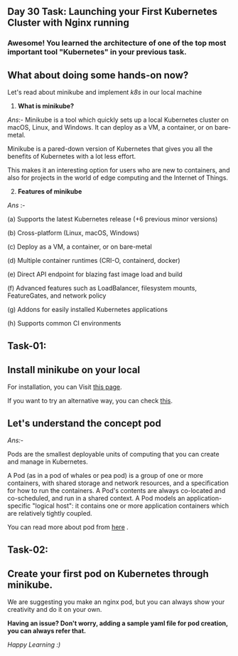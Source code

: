 
## Day 30 Task: Launching your First Kubernetes Cluster with Nginx running

  

### Awesome! You learned the architecture of one of the top most important tool "Kubernetes" in your previous task.

  

## What about doing some hands-on now?

Let's read about minikube and implement *k8s* in our local machine

  

1) **What is minikube?**

  

*Ans*:- Minikube is a tool which quickly sets up a local Kubernetes cluster on macOS, Linux, and Windows. It can deploy as a VM, a container, or on bare-metal.

  

Minikube is a pared-down version of Kubernetes that gives you all the benefits of Kubernetes with a lot less effort.

This makes it an interesting option for users who are new to containers, and also for projects in the world of edge computing and the Internet of Things.

  

2) **Features of minikube**

  

*Ans* :-

(a) Supports the latest Kubernetes release (+6 previous minor versions)

(b) Cross-platform (Linux, macOS, Windows)

(c) Deploy as a VM, a container, or on bare-metal

(d) Multiple container runtimes (CRI-O, containerd, docker)

(e) Direct API endpoint for blazing fast image load and build

(f) Advanced features such as LoadBalancer, filesystem mounts, FeatureGates, and network policy

(g) Addons for easily installed Kubernetes applications

(h) Supports common CI environments

  

## Task-01:

## Install minikube on your local

  

For installation, you can Visit [this page](https://minikube.sigs.k8s.io/docs/start/).

  

If you want to try an alternative way, you can check [this](https://k8s-docs.netlify.app/en/docs/tasks/tools/install-minikube/).

  

## Let's understand the concept **pod**

  

*Ans:-*

  

Pods are the smallest deployable units of computing that you can create and manage in Kubernetes.

  

A Pod (as in a pod of whales or pea pod) is a group of one or more containers, with shared storage and network resources, and a specification for how to run the containers. A Pod's contents are always co-located and co-scheduled, and run in a shared context. A Pod models an application-specific "logical host": it contains one or more application containers which are relatively tightly coupled.

  

You can read more about pod from [here](https://kubernetes.io/docs/concepts/workloads/pods/) .

  

## Task-02:

## Create your first pod on Kubernetes through minikube.

We are suggesting you make an nginx pod, but you can always show your creativity and do it on your own.

  

**Having an issue? Don't worry, adding a sample yaml file for pod creation, you can always refer that.**

*Happy Learning :)*